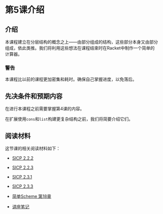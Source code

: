 # 第5课介绍

## 介绍

本课程建立在分层结构的概念之上——由部分组成的结构，这些部分本身又由部分组成，依此类推。我们将利用这些想法在课程结束时在Racket中制作一个简单的计算器。

### 警告

本课程比以前的课程更加密集和耗时。确保自己掌握进度，以免落后。

## 先决条件和预期内容

在进行本课程之前需要掌握第4课的内容。

在扩展使用`cons`和`list`构建更复杂结构之前，我们将简要介绍它们。

## 阅读材料

这节课的相关阅读材料如下：

+   [SICP 2.2.2](http://mitpress.mit.edu/sicp/full-text/book/book-Z-H-15.html#%25_sec_2.2.2)

+   [SICP 2.2.3](http://mitpress.mit.edu/sicp/full-text/book/book-Z-H-15.html#%25_sec_2.2.3)

+   [SICP 2.3.1](http://mitpress.mit.edu/sicp/full-text/book/book-Z-H-16.html#%25_sec_2.3.1)

+   [SICP 2.3.3](http://mitpress.mit.edu/sicp/full-text/book/book-Z-H-16.html#%25_sec_2.3.3)

+   [简单Scheme 第18章](http://www.eecs.berkeley.edu/~bh/ssch18/trees.html)

+   [讲座笔记](http://www-inst.eecs.berkeley.edu/~cs61as/reader/notes.pdf#page=30)
